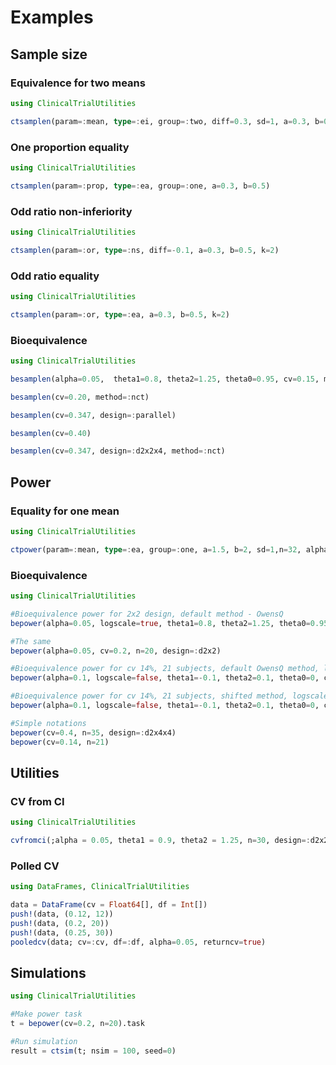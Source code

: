 # Examples

## Sample size

### Equivalence for two means

```julia
using ClinicalTrialUtilities

ctsamplen(param=:mean, type=:ei, group=:two, diff=0.3, sd=1, a=0.3, b=0.5)
```

### One proportion equality

```julia
using ClinicalTrialUtilities

ctsamplen(param=:prop, type=:ea, group=:one, a=0.3, b=0.5)
```

### Odd ratio non-inferiority

```julia
using ClinicalTrialUtilities

ctsamplen(param=:or, type=:ns, diff=-0.1, a=0.3, b=0.5, k=2)
```

### Odd ratio equality

```julia
using ClinicalTrialUtilities

ctsamplen(param=:or, type=:ea, a=0.3, b=0.5, k=2)
```

### Bioequivalence

```julia
using ClinicalTrialUtilities

besamplen(alpha=0.05,  theta1=0.8, theta2=1.25, theta0=0.95, cv=0.15, method=:owenq)

besamplen(cv=0.20, method=:nct)

besamplen(cv=0.347, design=:parallel)

besamplen(cv=0.40)

besamplen(cv=0.347, design=:d2x2x4, method=:nct)
```

## Power

### Equality for one mean

```julia
using ClinicalTrialUtilities

ctpower(param=:mean, type=:ea, group=:one, a=1.5, b=2, sd=1,n=32, alpha=0.05)
```

### Bioequivalence

```julia
using ClinicalTrialUtilities

#Bioequivalence power for 2x2 design, default method - OwensQ
bepower(alpha=0.05, logscale=true, theta1=0.8, theta2=1.25, theta0=0.95, cv=0.2, n=20, design=:d2x2, method=:owenq)

#The same
bepower(alpha=0.05, cv=0.2, n=20, design=:d2x2)

#Bioequivalence power for cv 14%, 21 subjects, default OwensQ method, logscale false
bepower(alpha=0.1, logscale=false, theta1=-0.1, theta2=0.1, theta0=0, cv=0.14, n=21)

#Bioequivalence power for cv 14%, 21 subjects, shifted method, logscale false
bepower(alpha=0.1, logscale=false, theta1=-0.1, theta2=0.1, theta0=0, cv=0.14, n=21, method=:shifted)

#Simple notations
bepower(cv=0.4, n=35, design=:d2x4x4)
bepower(cv=0.14, n=21)
```

## Utilities

### CV from CI

```julia
using ClinicalTrialUtilities

cvfromci(;alpha = 0.05, theta1 = 0.9, theta2 = 1.25, n=30, design=:d2x2x4)
```

### Polled CV

```julia
using DataFrames, ClinicalTrialUtilities

data = DataFrame(cv = Float64[], df = Int[])
push!(data, (0.12, 12))
push!(data, (0.2, 20))
push!(data, (0.25, 30))
pooledcv(data; cv=:cv, df=:df, alpha=0.05, returncv=true)
```

## Simulations

```julia
using ClinicalTrialUtilities

#Make power task
t = bepower(cv=0.2, n=20).task

#Run simulation
result = ctsim(t; nsim = 100, seed=0)
```
